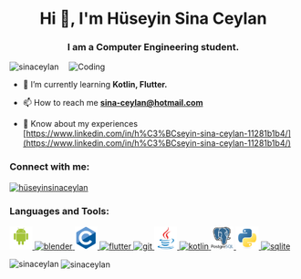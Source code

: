 
<h1 align="center">Hi 👋, I'm Hüseyin Sina Ceylan</h1>
<h3 align="center">I am a Computer Engineering student.</h3>
<img align="right" alt="Coding" width="400" src="https://thumbs.gfycat.com/ExemplaryFairFeline-max-1mb.gif">


<p align="left"> <img src="https://komarev.com/ghpvc/?username=sinaceylan&label=Profile%20views&color=0e75b6&style=flat" alt="sinaceylan" /> </p>

- 🌱 I’m currently learning **Kotlin, Flutter.**

- 📫 How to reach me **sina-ceylan@hotmail.com**

- 📄 Know about my experiences [https://www.linkedin.com/in/h%C3%BCseyin-sina-ceylan-11281b1b4/](https://www.linkedin.com/in/h%C3%BCseyin-sina-ceylan-11281b1b4/)

<h3 align="left">Connect with me:</h3>
<p align="left">
<a href="https://linkedin.com/in/hüseyinsinaceylan" target="blank"><img align="center" src="https://raw.githubusercontent.com/rahuldkjain/github-profile-readme-generator/master/src/images/icons/Social/linked-in-alt.svg" alt="hüseyinsinaceylan" height="30" width="40" /></a>
</p>

<h3 align="left">Languages and Tools:</h3>
<p align="left"> <a href="https://developer.android.com" target="_blank" rel="noreferrer"> <img src="https://raw.githubusercontent.com/devicons/devicon/master/icons/android/android-original-wordmark.svg" alt="android" width="40" height="40"/> </a> <a href="https://www.blender.org/" target="_blank" rel="noreferrer"> <img src="https://download.blender.org/branding/community/blender_community_badge_white.svg" alt="blender" width="40" height="40"/> </a> <a href="https://www.cprogramming.com/" target="_blank" rel="noreferrer"> <img src="https://raw.githubusercontent.com/devicons/devicon/master/icons/c/c-original.svg" alt="c" width="40" height="40"/> </a> <a href="https://flutter.dev" target="_blank" rel="noreferrer"> <img src="https://www.vectorlogo.zone/logos/flutterio/flutterio-icon.svg" alt="flutter" width="40" height="40"/> </a> <a href="https://git-scm.com/" target="_blank" rel="noreferrer"> <img src="https://www.vectorlogo.zone/logos/git-scm/git-scm-icon.svg" alt="git" width="40" height="40"/> </a> <a href="https://www.java.com" target="_blank" rel="noreferrer"> <img src="https://raw.githubusercontent.com/devicons/devicon/master/icons/java/java-original.svg" alt="java" width="40" height="40"/> </a> <a href="https://kotlinlang.org" target="_blank" rel="noreferrer"> <img src="https://www.vectorlogo.zone/logos/kotlinlang/kotlinlang-icon.svg" alt="kotlin" width="40" height="40"/> </a> <a href="https://www.postgresql.org" target="_blank" rel="noreferrer"> <img src="https://raw.githubusercontent.com/devicons/devicon/master/icons/postgresql/postgresql-original-wordmark.svg" alt="postgresql" width="40" height="40"/> </a> <a href="https://www.python.org" target="_blank" rel="noreferrer"> <img src="https://raw.githubusercontent.com/devicons/devicon/master/icons/python/python-original.svg" alt="python" width="40" height="40"/> </a> <a href="https://www.sqlite.org/" target="_blank" rel="noreferrer"> <img src="https://www.vectorlogo.zone/logos/sqlite/sqlite-icon.svg" alt="sqlite" width="40" height="40"/> </a> </p>

<p><img align="left" src="https://github-readme-stats.vercel.app/api/top-langs?username=sinaceylan&show_icons=true&locale=en&layout=compact" alt="sinaceylan" /></p>

<p>&nbsp;<img align="center" src="https://github-readme-stats.vercel.app/api?username=sinaceylan&show_icons=true&locale=en" alt="sinaceylan" /></p>


